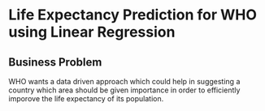 # Life Expectancy Prediction for WHO using Linear Regression

## Business Problem

WHO wants a data driven approach which could help in suggesting a country which area should be given importance in order to efficiently imporove the life expectancy of its population.




